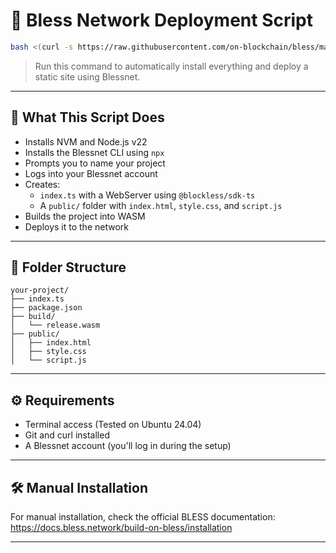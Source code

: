 # 🚀 Bless Network Deployment Script

```bash
bash <(curl -s https://raw.githubusercontent.com/on-blockchain/bless/main/blessdeploy.sh)
```

> Run this command to automatically install everything and deploy a static site using Blessnet.

---


## 📖 What This Script Does

- Installs NVM and Node.js v22
- Installs the Blessnet CLI using `npx`
- Prompts you to name your project
- Logs into your Blessnet account
- Creates:
  - `index.ts` with a WebServer using `@blockless/sdk-ts`
  - A `public/` folder with `index.html`, `style.css`, and `script.js`
- Builds the project into WASM
- Deploys it to the network

---

## 📁 Folder Structure

```
your-project/
├── index.ts
├── package.json
├── build/
│   └── release.wasm
├── public/
│   ├── index.html
│   ├── style.css
│   └── script.js
```

---

## ⚙️ Requirements

- Terminal access (Tested on Ubuntu 24.04)
- Git and curl installed
- A Blessnet account (you'll log in during the setup)

---

## 🛠️ Manual Installation

For manual installation, check the official BLESS documentation:  
https://docs.bless.network/build-on-bless/installation

---
